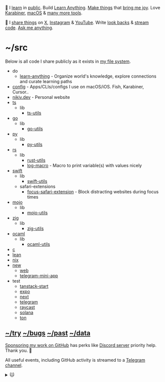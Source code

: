 <!-- TODO: add [3d] to entries for time before last commit of repo, automate daily snapshot -->
<!-- TODO: do it as part of website, richer -->

👋 I [learn](https://wiki.nikiv.dev/sharing/everything-I-know) in [public](https://wiki.nikiv.dev/). Build [Learn Anything](https://github.com/learn-anything/learn-anything.xyz). [Make things](https://nikiv.dev/projects) that [bring me joy](https://nikiv.dev/likes). Love [Karabiner](https://wiki.nikiv.dev/macOS/apps/karabiner/), [macOS](https://github.com/nikitavoloboev/config) & [many more tools](https://wiki.nikiv.dev/sharing/my-workflow).

💛 I [share things](https://wiki.nikiv.dev/sharing/) on [X](https://twitter.com/nikitavoloboev), [Instagram](https://www.instagram.com/nikitavoloboev) & [YouTube](https://www.youtube.com/channel/UCEKqrUfr_FMKIO9XSJS4vDw). Write [look backs](https://wiki.nikiv.dev/looking-back/) & [stream code](https://www.youtube.com/@nikitavoloboev/streams). [Ask me anything](https://github.com/nikitavoloboev/ama).

# ~/src

Below is all code I share publicly as it exists in [my file system](https://wiki.nikiv.dev/unix/my-file-system).

- do
  - [learn-anything](https://github.com/learn-anything/learn-anything) - Organize world's knowledge, explore connections and curate learning paths
- [config](https://github.com/nikitavoloboev/config) - Apps/CLIs/configs I use on macOS/iOS. Fish, Karabiner, Cursor..
- [nikiv.dev](https://github.com/nikitavoloboev/nikiv.dev) - Personal website
- [ts](https://github.com/nikitavoloboev/ts)
  - lib
    - [ts-utils](https://github.com/nikitavoloboev/ts-utils)
- [go](https://github.com/nikitavoloboev/go)
  - lib
    - [go-utils](https://github.com/nikitavoloboev/go-utils)
- [py](https://github.com/nikitavoloboev/py)
  - lib
    - [py-utils](https://github.com/nikitavoloboev/py-utils)
- [rs](https://github.com/nikitavoloboev/rs)
  - lib
    - [rust-utils](https://github.com/nikitavoloboev/rust-utils)
    - [log-macro](https://github.com/nikitavoloboev/log_macro) - Macro to print variable(s) with values nicely
- [swift](https://github.com/nikitavoloboev/swift)
  - lib
    - [swift-utils](https://github.com/nikitavoloboev/swift-utils)
  - safari-extensions
    - [focus-safari-extension](https://github.com/nikitavoloboev/focus-safari-extension) - Block distracting websites during focus times
- [mojo](https://github.com/nikitavoloboev/mojo)
  - lib
    - [mojo-utils](https://github.com/nikitavoloboev/mojo-utils)
- [zig](https://github.com/nikitavoloboev/zig)
  - lib
    - [zig-utils](https://github.com/nikitavoloboev/zig-utils)
- [ocaml](https://github.com/nikitavoloboev/ocaml)
  - lib
    - [ocaml-utils](https://github.com/nikitavoloboev/ocaml-utils)
- [c](https://github.com/nikitavoloboev/c)
- [lean](https://github.com/nikitavoloboev/lean)
- [nix](https://github.com/nikitavoloboev/nix)
- [new](https://github.com/nikitavoloboev/new)
  - [web](https://github.com/nikitavoloboev/new-web)
  - [telegram-mini-app](https://github.com/nikitavoloboev/new-telegram-mini-app)
- test
  - [tanstack-start](https://github.com/nikitavoloboev/tanstack-start)
  - [expo](https://github.com/nikitavoloboev/expo)
  - [next](https://github.com/nikitavoloboev/next)
  - [telegram](https://github.com/nikitavoloboev/telegram)
  - [raycast](https://github.com/nikitavoloboev/raycast)
  - [solana](https://github.com/nikitavoloboev/solana)
  - [ton](https://github.com/nikitavoloboev/ton)

## [~/try](https://github.com/nikitavoloboev/try) [~/bugs](https://github.com/nikitavoloboev/bugs) [~/past](https://github.com/nikitavoloboev/past) [~/data](https://github.com/nikitavoloboev/data)

[Sponsoring my work on GitHub](https://github.com/sponsors/nikitavoloboev) has perks like [Discord server](https://discord.com/invite/TVafwaD23d) priority help. Thank you. 🖤

All useful events, including GitHub activity is streamed to a [Telegram channel](https://t.me/nikivi_log).

<details><summary>🐱</summary>
  <br/>
  <a href="https://nikiv.dev">
    <img width="800" heigth="200" src="https://raw.githubusercontent.com/nikitavoloboev/nikitavoloboev/main/cat.jpg"></img>
  </a>
</details>
